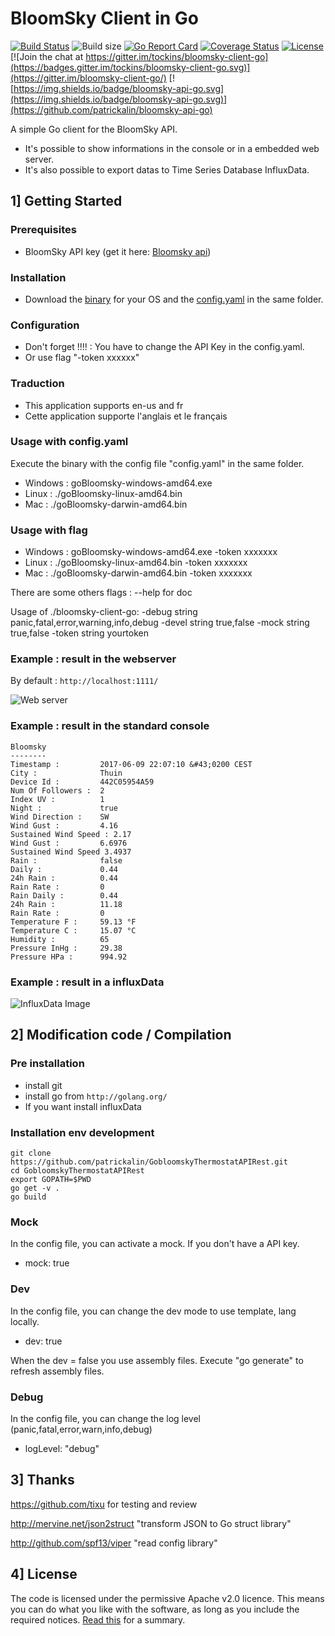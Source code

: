 # BloomSky Client in Go

[![Build Status](https://travis-ci.org/patrickalin/bloomsky-client-go.svg?branch=master)](https://travis-ci.org/patrickalin/bloomsky-client-go)
![Build size](https://reposs.herokuapp.com/?path=patrickalin/bloomsky-client-go)
[![Go Report Card](https://goreportcard.com/badge/github.com/patrickalin/bloomsky-client-go)](https://goreportcard.com/report/github.com/patrickalin/bloomsky-client-go)
[![Coverage Status](https://coveralls.io/repos/github/patrickalin/bloomsky-client-go/badge.svg)](https://coveralls.io/github/patrickalin/bloomsky-client-go)
[![License](https://img.shields.io/badge/License-Apache%202.0-blue.svg)](https://opensource.org/licenses/Apache-2.0)
[![Join the chat at https://gitter.im/tockins/bloomsky-client-go](https://badges.gitter.im/tockins/bloomsky-client-go.svg)](https://gitter.im/bloomsky-client-go/)
[![https://img.shields.io/badge/bloomsky-api-go.svg](https://img.shields.io/badge/bloomsky-api-go.svg)](https://github.com/patrickalin/bloomsky-api-go)

A simple Go client for the BloomSky API.

* It's possible to show informations in the console or in a embedded web server.
* It's also possible to export datas to Time Series Database InfluxData.

## 1] Getting Started

### Prerequisites

* BloomSky API key (get it here: [Bloomsky api](https://dashboard.bloomsky.com/))

### Installation

* Download the [binary](https://github.com/patrickalin/bloomsky-client-go/releases) for your OS and the [config.yaml](https://github.com/patrickalin/bloomsky-client-go/blob/master/config.yaml) in the same folder.

### Configuration

* Don't forget !!!! : You have to change the API Key in the config.yaml.
* Or use flag "-token xxxxxx"

### Traduction

* This application supports en-us and fr
* Cette application supporte l'anglais et le français

### Usage with config.yaml

Execute the binary with the config file "config.yaml" in the same folder.

* Windows : goBloomsky-windows-amd64.exe
* Linux : ./goBloomsky-linux-amd64.bin
* Mac : ./goBloomsky-darwin-amd64.bin

### Usage with flag

* Windows : goBloomsky-windows-amd64.exe -token xxxxxxx
* Linux : ./goBloomsky-linux-amd64.bin -token xxxxxxx
* Mac : ./goBloomsky-darwin-amd64.bin -token xxxxxxx

There are some others flags : --help for doc

   Usage of ./bloomsky-client-go:
     -debug string
       	panic,fatal,error,warning,info,debug
     -devel string
       	true,false
     -mock string
       	true,false
     -token string
       	yourtoken

### Example : result in the webserver

By default : `http://localhost:1111/`

![Web server](https://raw.githubusercontent.com/patrickalin/bloomsky-client-go/master/img/webserver.png)

### Example : result in the standard console

    Bloomsky
    --------
    Timestamp :         2017-06-09 22:07:10 &#43;0200 CEST
    City :              Thuin
    Device Id :         442C05954A59
    Num Of Followers :  2
    Index UV :          1
    Night :             true
    Wind Direction :    SW
    Wind Gust :         4.16
    Sustained Wind Speed : 2.17
    Wind Gust :         6.6976
    Sustained Wind Speed 3.4937
    Rain :              false
    Daily :             0.44
    24h Rain :          0.44
    Rain Rate :         0
    Rain Daily :        0.44
    24h Rain :          11.18
    Rain Rate :         0
    Temperature F :     59.13 °F
    Temperature C :     15.07 °C
    Humidity :          65
    Pressure InHg :     29.38
    Pressure HPa :      994.92

### Example : result in a influxData

![InfluxData Image ](https://raw.githubusercontent.com/patrickalin/bloomsky-client-go/master/img/InfluxDB.png)

## 2] Modification code / Compilation

### Pre installation

* install git
* install go from `http://golang.org/`
* If you want install influxData

### Installation env development

    git clone https://github.com/patrickalin/GobloomskyThermostatAPIRest.git
    cd GobloomskyThermostatAPIRest
    export GOPATH=$PWD
    go get -v .
    go build

### Mock

In the config file, you can activate a mock. If you don't have a API key.

* mock: true

### Dev

In the config file, you can change the dev mode to use template, lang locally.

* dev: true

When the dev = false you use assembly files.
Execute "go generate" to refresh assembly files.

### Debug

In the config file, you can change the log level (panic,fatal,error,warn,info,debug)

* logLevel: "debug"

## 3] Thanks

<https://github.com/tixu> for testing and review

<http://mervine.net/json2struct> "transform JSON to Go struct library"

<http://github.com/spf13/viper> "read config library"

## 4] License

The code is licensed under the permissive Apache v2.0 licence. This means you can do what you like with the software, as long as you include the required notices. [Read this](https://tldrlegal.com/license/apache-license-2.0-(apache-2.0)) for a summary.

